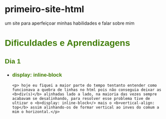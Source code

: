 # primeiro-site-html
um site para aperfeiçoar minhas habilidades e falar sobre mim

<h1 style = "font-family:arial; color: #407D00"><b>Dificuldades e Aprendizagens</b></h1>

<div>
<h2 style = "font-family:arial; color: #407D00"> Dia 1</h2>
<ul>
  <li>
    <h3 style = "font-family:arial; color: #407D00">display: inline-block</h3>
    
    <p> hoje eu fiquei a maior parte do tempo tentanto entender como funcionava a quebra de linhas no html pois não conseguia deixar as <b>div(s)</b> alinhadas lado a lado, na maioria das vezes sempre acabavam se desalinhando, para resolver esse problema tive de ultizar o <b>display: inline-block</> mais o <b>vertical-align: top</b> assim alinhando-os de formar vertical ao inves do comum a mim o horizontal.</p>
  </li>
</ul>
</div>
